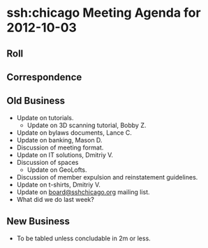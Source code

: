 # ssh:chicago Meeting Agenda for 2012-10-03 #

## Roll ##

## Correspondence ##

## Old Business ##
 * Update on tutorials.
   - Update on 3D scanning tutorial, Bobby Z.
 * Update on bylaws documents, Lance C.
 * Update on banking, Mason D.
 * Discussion of meeting format.
 * Update on IT solutions, Dmitriy V.
 * Discussion of spaces
   - Update on GeoLofts.
 * Discussion of member expulsion and reinstatement guidelines.
 * Update on t-shirts, Dmitriy V.
 * Update on board@sshchicago.org mailing list.
 * What did we do last week?

## New Business ##
 * To be tabled unless concludable in 2m or less.
